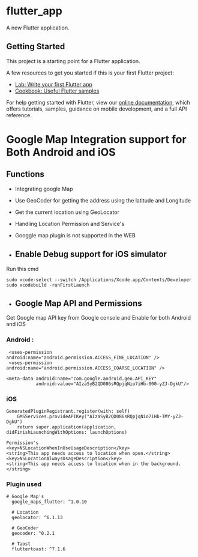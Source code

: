# flutter_app

A new Flutter application.

## Getting Started

This project is a starting point for a Flutter application.

A few resources to get you started if this is your first Flutter project:

- [Lab: Write your first Flutter app](https://flutter.dev/docs/get-started/codelab)
- [Cookbook: Useful Flutter samples](https://flutter.dev/docs/cookbook)

For help getting started with Flutter, view our
[online documentation](https://flutter.dev/docs), which offers tutorials,
samples, guidance on mobile development, and a full API reference.

# Google Map Integration support for Both Android and iOS

## Functions
* Integrating google Map
* Use GeoCoder for getting the address using the latitude and Longitude
* Get the current location using GeoLocator
* Handling Location Permission and Service's
* Googgle map plugin is not supported in the WEB 

* ## Enable Debug support for iOS simulator
Run this cmd
```
sudo xcode-select --switch /Applications/Xcode.app/Contents/Developer
sudo xcodebuild -runFirstLaunch
```

* ## Google Map API and Permissions
Get Google map API key from Google console and Enable for both Android and iOS

### Android :
```
 <uses-permission android:name="android.permission.ACCESS_FINE_LOCATION" />
 <uses-permission android:name="android.permission.ACCESS_COARSE_LOCATION" />

<meta-data android:name="com.google.android.geo.API_KEY"
           android:value="AIzaSyB2QD086sRQpjqNio7iHb-000-yZJ-DgkU"/>
```

### iOS
```
GeneratedPluginRegistrant.register(with: self)
    GMSServices.provideAPIKey("AIzaSyB2QD086sRQpjqNio7iHb-TMY-yZJ-DgkU")
    return super.application(application, didFinishLaunchingWithOptions: launchOptions)

Permission's
<key>NSLocationWhenInUseUsageDescription</key>
<string>This app needs access to location when open.</string>
<key>NSLocationAlwaysUsageDescription</key>
<string>This app needs access to location when in the background.</string>

```

### Plugin used
```
# Google Map's
  google_maps_flutter: ^1.0.10

  # Location
  geolocator: ^6.1.13

  # GeoCoder
  geocoder: ^0.2.1

  # Taost
  fluttertoast: ^7.1.6
```